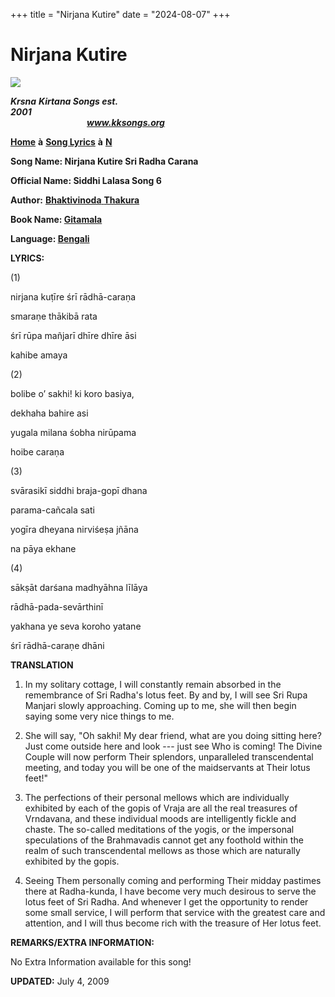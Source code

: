 +++
title = "Nirjana Kutire"
date = "2024-08-07"
+++

# Nirjana Kutire
**[![](http://kksongs.org/image_files/image002.jpg)](http://kksongs.org/)**

**_Krsna_** **_Kirtana Songs est. 2001_**                                                                                                                                                      **_www.kksongs.org_**

**[Home](http://kksongs.org/)** **à** **[Song Lyrics](http://kksongs.org/lyrics.html)** **à** **[N](http://kksongs.org/songs/song_n.html)**

**Song Name: Nirjana Kutire Sri Radha Carana**

**Official Name: Siddhi Lalasa Song 6**

**Author:** [**Bhaktivinoda** **Thakura**](http://kksongs.org/authors/list/bhaktivinoda.html)

**Book Name: [Gitamala](http://kksongs.org/authors/gitamala.html)**

**Language: [Bengali](http://kksongs.org/language/list/bengali.html)**

**LYRICS:**

(1)

nirjana kuṭīre śrī rādhā-caraṇa

smaraṇe thākibā rata

śrī rūpa mañjarī dhīre dhīre āsi

kahibe amaya

(2)

bolibe o’ sakhi! ki koro basiya,

dekhaha bahire asi

yugala milana śobha nirūpama

hoibe caraṇa

(3)

svārasikī siddhi braja-gopī dhana

parama-cañcala sati

yogīra dheyana nirviśeṣa jñāna

na pāya ekhane

(4)

sākṣāt darśana madhyāhna līlāya

rādhā-pada-sevārthinī

yakhana ye seva koroho yatane

śrī rādhā-caraṇe dhāni

**TRANSLATION**

1) In my solitary cottage, I will constantly remain absorbed in the remembrance of Sri Radha's lotus feet. By and by, I will see Sri Rupa Manjari slowly approaching. Coming up to me, she will then begin saying some very nice things to me.

2) She will say, "Oh sakhi! My dear friend, what are you doing sitting here? Just come outside here and look --- just see Who is coming! The Divine Couple will now perform Their splendors, unparalleled transcendental meeting, and today you will be one of the maidservants at Their lotus feet!"

3) The perfections of their personal mellows which are individually exhibited by each of the gopis of Vraja are all the real treasures of Vrndavana, and these individual moods are intelligently fickle and chaste. The so-called meditations of the yogis, or the impersonal speculations of the Brahmavadis cannot get any foothold within the realm of such transcendental mellows as those which are naturally exhibited by the gopis.

4) Seeing Them personally coming and performing Their midday pastimes there at Radha-kunda, I have become very much desirous to serve the lotus feet of Sri Radha. And whenever I get the opportunity to render some small service, I will perform that service with the greatest care and attention, and I will thus become rich with the treasure of Her lotus feet.

**REMARKS/EXTRA INFORMATION:**

No Extra Information available for this song!

**UPDATED:** July 4, 2009